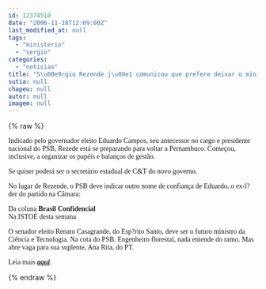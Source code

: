 ```yaml
---
id: 12374510
date: "2006-11-18T12:09:00Z"
last_modified_at: null
tags:
  - "ministerio"
  - "sergio"
categories:
  - "noticias"
title: "S\u00e9rgio Rezende j\u00e1 comunicou que prefere deixar o minist\u00e9rio"
sutia: null
chapeu: null
autor: null
imagem: null
---
```

{% raw %}
<p><P><FONT face=Verdana>Indicado pelo governador eleito Eduardo Campos, seu antecessor no cargo e presidente nacional do PSB, Rezede está se preparando para voltar a Pernambuco. Começou, inclusive, a organizar os papéis e balanços de gestão.</FONT></P></p>
<p><P><FONT face=Verdana>Se quiser poderá ser o secretário estadual de C&amp;T do novo governo.</FONT></P></p>
<p><P><FONT face=Verdana>No lugar de Rezende, o PSB deve indicar outro nome de confiança de Eduardo, o ex-l?der do partido na Câmara:</FONT></P></p>
<p><P><FONT face=Verdana>Da coluna <STRONG>Brasil Confidencial</STRONG><BR>Na ISTOÉ desta semana</FONT></P></p>
<p><P><FONT face=Verdana>O senador eleito Renato Casagrande, do Esp?rito Santo, deve ser o futuro ministro da Ciência e Tecnologia. Na cota do PSB. Engenheiro florestal, nada entende do ramo. Mas abre vaga para sua suplente, Ana Rita, do PT.</FONT></P></p>
<p><P><FONT face=Verdana>Leia mais <STRONG><EM><A href=\"https://www.terra.com.br/istoe/1935/1935_brasil_confidencial.htm\" target=_blank>aqui</A></EM></STRONG>.</FONT></P> </p>
{% endraw %}